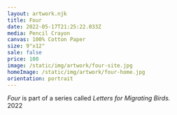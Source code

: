 ```yaml
---
layout: artwork.njk
title: Four
date: 2022-05-17T21:25:22.033Z
media: Pencil Crayon
canvas: 100% Cotton Paper
size: 9"x12"
sale: false
price: 100
image: /static/img/artwork/four-site.jpg
homeImage: /static/img/artwork/four-home.jpg
orientation: portrait
---
```

*Four* is part of a series called *Letters for Migrating Birds.*\
2022